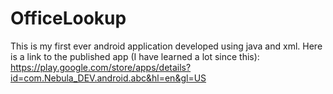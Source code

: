 # OfficeLookup
This is my first ever android application developed using java and xml. Here is a link to the published app (I have learned a lot since this):
https://play.google.com/store/apps/details?id=com.Nebula_DEV.android.abc&hl=en&gl=US
